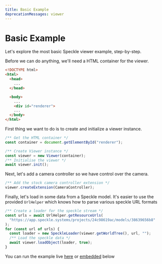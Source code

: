```yaml
---
title: Basic Example
deprecationMessages: viewer
---
```


<Banner />

# Basic Example

Let's explore the most basic Speckle viewer example, step-by-step.

Before we can do anything, we'll need a HTML container for the viewer.

```html
<!DOCTYPE html>
<html>
  <head>
    ...
  </head>

  <body>
    ...
    <div id="renderer">
    ...
  </body>
</html>
```

First thing we want to do is to create and initialize a viewer instance.

```ts
/** Get the HTML container */
const container = document.getElementById("renderer");

/** Create Viewer instance */
const viewer = new Viewer(container);
/** Initialise the viewer */
await viewer.init();
```

Next, let's add a camera controller so we have control over the camera.

```ts
/** Add the stock camera controller extension */
viewer.createExtension(CameraController);
```

Finally, let's load in some data from a Speckle model. It's easier to use the provided `UrlHelper` which knows how to parse various speckle URL formats

```ts
/** Create a loader for the speckle stream */
const urls = await UrlHelper.getResourceUrls(
  "https://app.speckle.systems/projects/24c98619ac/models/38639656b8"
);
for (const url of urls) {
  const loader = new SpeckleLoader(viewer.getWorldTree(), url, "");
  /** Load the speckle data */
  await viewer.loadObject(loader, true);
}
```

You can run the example live [here](https://stackblitz.com/edit/speckle-basic-setup?file=index.html) or <VueCustomTooltip label="Embedding works only on chromium based browsers"><ins>embedded</ins></VueCustomTooltip> below

<Stackblitz projectId="speckle-basic-setup" :embedOptions="{ 
    height: 500,
    openFile: 'src/main.ts',
    view: 'preview',
    hideExplorer: true,
    hideNavigation: true }" />
